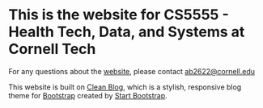 # This is the website for CS5555 - Health Tech, Data, and Systems at Cornell Tech

For any questions about the [website](http://cs5555-cornell-tech.github.io), please contact ab2622@cornell.edu

This website is built on [Clean Blog](http://startbootstrap.com/template-overviews/clean-blog/), which is a stylish, responsive blog theme for [Bootstrap](http://getbootstrap.com/) created by [Start Bootstrap](http://startbootstrap.com/). 
